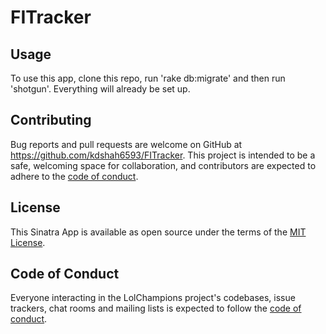 # FITracker

## Usage

To use this app, clone this repo, run 'rake db:migrate' and then run 'shotgun'. Everything will already be set up. 

## Contributing
Bug reports and pull requests are welcome on GitHub at https://github.com/kdshah6593/FITracker. This project is intended to be a safe, welcoming space for collaboration, and contributors are expected to adhere to the [code of conduct](https://github.com/[USERNAME]/FITracker/blob/main/CODE_OF_CONDUCT.md).

## License
This Sinatra App is available as open source under the terms of the [MIT License](https://opensource.org/licenses/MIT).

## Code of Conduct

Everyone interacting in the LolChampions project's codebases, issue trackers, chat rooms and mailing lists is expected to follow the [code of conduct](https://github.com/[USERNAME]/FITracker/blob/main/CODE_OF_CONDUCT.md).
